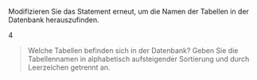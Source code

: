 Modifizieren Sie das Statement erneut, um die Namen der Tabellen in der Datenbank herauszufinden.

4 
> Welche Tabellen befinden sich in der Datenbank? Geben Sie die Tabellennamen in alphabetisch aufsteigender Sortierung und durch Leerzeichen getrennt an.